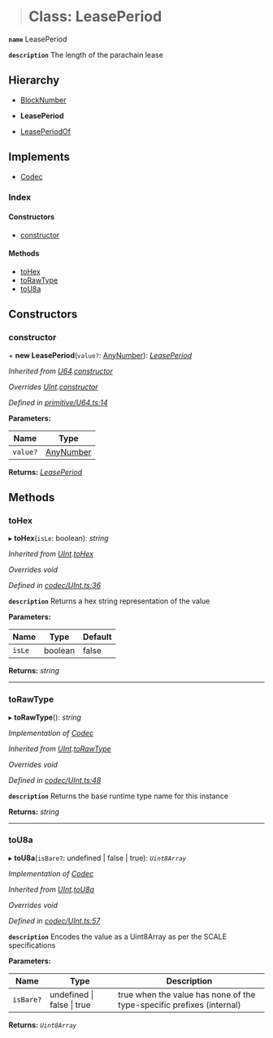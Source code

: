 > # Class: LeasePeriod

**`name`** LeasePeriod

**`description`** 
The length of the parachain lease

## Hierarchy

  * [BlockNumber](_type_blocknumber_.blocknumber.md)

  * **LeasePeriod**

  * [LeasePeriodOf](_type_leaseperiod_.leaseperiodof.md)

## Implements

* [Codec](../interfaces/_types_.codec.md)

### Index

#### Constructors

* [constructor](_type_leaseperiod_.leaseperiod.md#constructor)

#### Methods

* [toHex](_type_leaseperiod_.leaseperiod.md#tohex)
* [toRawType](_type_leaseperiod_.leaseperiod.md#torawtype)
* [toU8a](_type_leaseperiod_.leaseperiod.md#tou8a)

## Constructors

###  constructor

\+ **new LeasePeriod**(`value?`: [AnyNumber](../modules/_types_.md#anynumber)): *[LeasePeriod](_type_leaseperiod_.leaseperiod.md)*

*Inherited from [U64](_primitive_u64_.u64.md).[constructor](_primitive_u64_.u64.md#constructor)*

*Overrides [UInt](_codec_uint_.uint.md).[constructor](_codec_uint_.uint.md#constructor)*

*Defined in [primitive/U64.ts:14](https://github.com/polkadot-js/api/blob/ca53fbc/packages/types/src/primitive/U64.ts#L14)*

**Parameters:**

Name | Type |
------ | ------ |
`value?` | [AnyNumber](../modules/_types_.md#anynumber) |

**Returns:** *[LeasePeriod](_type_leaseperiod_.leaseperiod.md)*

## Methods

###  toHex

▸ **toHex**(`isLe`: boolean): *string*

*Inherited from [UInt](_codec_uint_.uint.md).[toHex](_codec_uint_.uint.md#tohex)*

*Overrides void*

*Defined in [codec/UInt.ts:36](https://github.com/polkadot-js/api/blob/ca53fbc/packages/types/src/codec/UInt.ts#L36)*

**`description`** Returns a hex string representation of the value

**Parameters:**

Name | Type | Default |
------ | ------ | ------ |
`isLe` | boolean | false |

**Returns:** *string*

___

###  toRawType

▸ **toRawType**(): *string*

*Implementation of [Codec](../interfaces/_types_.codec.md)*

*Inherited from [UInt](_codec_uint_.uint.md).[toRawType](_codec_uint_.uint.md#torawtype)*

*Overrides void*

*Defined in [codec/UInt.ts:48](https://github.com/polkadot-js/api/blob/ca53fbc/packages/types/src/codec/UInt.ts#L48)*

**`description`** Returns the base runtime type name for this instance

**Returns:** *string*

___

###  toU8a

▸ **toU8a**(`isBare?`: undefined | false | true): *`Uint8Array`*

*Implementation of [Codec](../interfaces/_types_.codec.md)*

*Inherited from [UInt](_codec_uint_.uint.md).[toU8a](_codec_uint_.uint.md#tou8a)*

*Overrides void*

*Defined in [codec/UInt.ts:57](https://github.com/polkadot-js/api/blob/ca53fbc/packages/types/src/codec/UInt.ts#L57)*

**`description`** Encodes the value as a Uint8Array as per the SCALE specifications

**Parameters:**

Name | Type | Description |
------ | ------ | ------ |
`isBare?` | undefined \| false \| true | true when the value has none of the type-specific prefixes (internal)  |

**Returns:** *`Uint8Array`*